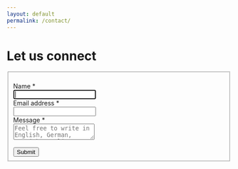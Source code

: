 ```yaml
---
layout: default
permalink: /contact/
---
```

# Let us connect

<form action="https://formkeep.com/f/056076ae0c5b"
   accept-charset="UTF-8"
   enctype="multipart/form-data"
   method="POST">
  <fieldset>
        <br>
        <div class="row">
            <div class="form-group col-xs-12" id="Name__div">
                <label title="required" for="Name">Name *</label><br/>
                <input type="text" name="Name" id="Name" required="required" autofocus="autofocus" class="form-control" />
            </div>
        </div>
        <div class="row">
            <div class="form-group col-xs-12" id="Email_address__div">
                <label title="required" for="Email_address">Email address *</label><br/>
                <input type="email" name="Email address" id="Email_address" required="required" class="form-control" />
            </div>
        </div>
            <div class="row">
            <div class="form-group col-xs-12" id="Message__div">
                <label title="required" for="Message">Message *</label><br/>
                <textarea name="Message" id="Message" required="required" class="form-control" placeholder="Feel free to write in English, German, Spanish, Italian or even Catalan!"></textarea>
            </div>
        </div>
        <br>
        <div class="row">
            <div class="col-xs-12">
                <input type="submit" value="Submit" class="btn btn-block btn-primary" data-disable-with="submit" />
            </div>
        </div>
    </fieldset>
</form>